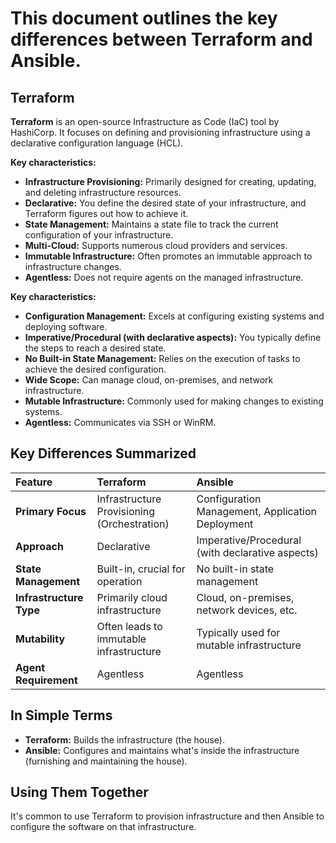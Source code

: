 # This document outlines the key differences between Terraform and Ansible.

## Terraform

**Terraform** is an open-source Infrastructure as Code (IaC) tool by HashiCorp. It focuses on defining and provisioning infrastructure using a declarative configuration language (HCL).

**Key characteristics:**

* **Infrastructure Provisioning:** Primarily designed for creating, updating, and deleting infrastructure resources.
* **Declarative:** You define the desired state of your infrastructure, and Terraform figures out how to achieve it.
* **State Management:** Maintains a state file to track the current configuration of your infrastructure.
* **Multi-Cloud:** Supports numerous cloud providers and services.
* **Immutable Infrastructure:** Often promotes an immutable approach to infrastructure changes.
* **Agentless:** Does not require agents on the managed infrastructure.


**Key characteristics:**

* **Configuration Management:** Excels at configuring existing systems and deploying software.
* **Imperative/Procedural (with declarative aspects):** You typically define the steps to reach a desired state.
* **No Built-in State Management:** Relies on the execution of tasks to achieve the desired configuration.
* **Wide Scope:** Can manage cloud, on-premises, and network infrastructure.
* **Mutable Infrastructure:** Commonly used for making changes to existing systems.
* **Agentless:** Communicates via SSH or WinRM.

## Key Differences Summarized

| Feature                 | Terraform                                     | Ansible                                          |
| :---------------------- | :-------------------------------------------- | :----------------------------------------------- |
| **Primary Focus** | Infrastructure Provisioning (Orchestration)   | Configuration Management, Application Deployment |
| **Approach** | Declarative                                   | Imperative/Procedural (with declarative aspects) |
| **State Management** | Built-in, crucial for operation              | No built-in state management                   |
| **Infrastructure Type** | Primarily cloud infrastructure                | Cloud, on-premises, network devices, etc.        |
| **Mutability** | Often leads to immutable infrastructure       | Typically used for mutable infrastructure        |
| **Agent Requirement** | Agentless                                     | Agentless                                        |

## In Simple Terms

* **Terraform:** Builds the infrastructure (the house).
* **Ansible:** Configures and maintains what's inside the infrastructure (furnishing and maintaining the house).

## Using Them Together

It's common to use Terraform to provision infrastructure and then Ansible to configure the software on that infrastructure.
